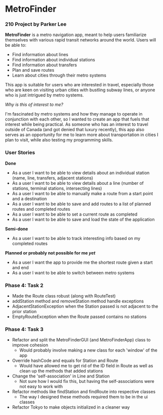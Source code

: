 # MetroFinder

### 210 Project by Parker Lee

**MetroFinder** is a metro navigation app, meant to help users familiarize themselves with various rapid transit 
networks around the world. Users will be able to:

- Find information about lines
- Find information about individual stations
- Find information about transfers
- Plan and save routes
- Learn about cities through their metro systems

This app is suitable for users who are interested in travel, especially those who are keen on visiting
urban cities with bustling subway lines, or anyone who is just intrigued by metro systems.

*Why is this of interest to me?*

I'm fascinated by metro systems and how they manage to operate in conjunction with each other, so I wanted to create
an app that fuels that interest while being practical. As someone who has an interest to travel outside of Canada
(and got denied that luxury recently), this app also serves as an opportunity for me to learn more about
transportation in cities I plan to visit, while also testing my programming skills. 

### User Stories

**Done**

- As a user I want to be able to view details about an individual station (name, line, transfers, adjacent stations)
- As a user I want to be able to view details about a line (number of stations, terminal stations, intersecting lines)
- As a user I want to be able to manually make a route from a start point and a destination
- As a user I want to be able to save and add routes to a list of planned routes and completed routes
- As a user I want to be able to set a current route as completed
- As a user I want to be able to save and load the state of the application

**Semi-done**

- As a user I want to be able to track interesting info based on my completed routes

**Planned or probably not possible for me *yet***

- As a user I want the app to provide me the shortest route given a start and end
- As a user I want to be able to switch between metro systems

### Phase 4: Task 2

- Made the Route class robust (along with RouteTest)
- addStation method and removeStation method handle exceptions
- AdjacentStationException when the Station passed is not adjacent to the prior station
- EmptyRouteException when the Route passed contains no stations
 
 ### Phase 4: Task 3
 
- Refactor and split the MetroFinderGUI (and MetroFinderApp) class to improve cohesion
    - Would probably involve making a new class for each 'window' of the app
- Override hashCode and equals for Station and Route
    - Would have allowed me to get rid of the ID field in Route as well as clean up the methods that added stations
- Change the 'self-association' in Line and Station
    - Not sure how I would fix this, but having the self-associations were not easy to work with
- Refactor methods like findStation and findRoute into respective classes
    - The way I designed these methods required them to be in the ui classes
- Refactor Tokyo to make objects initialized in a cleaner way